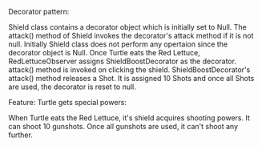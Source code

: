 Decorator pattern:

Shield class contains a decorator object which is initially set to Null. The attack() method of Shield invokes the decorator's attack method if it is not null. Initially Shield class does not perform any opertaion since the decorator object is Null. Once Turtle eats the Red Lettuce, RedLettuceObserver assigns ShieldBoostDecorator as the decorator. attack() method is invoked on clicking the shield. ShieldBoostDecorator's attack() method releases a Shot. It is assigned 10 Shots and once all Shots are used, the decorator is reset to null.

Feature: Turtle gets special powers:

When Turtle eats the Red Lettuce, it's shield acquires shooting powers. It can shoot 10 gunshots. Once all gunshots are used, it can't shoot any further.

